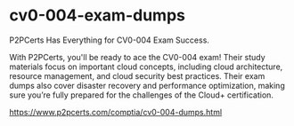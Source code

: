 # cv0-004-exam-dumps
P2PCerts Has Everything for CV0-004 Exam Success.

With P2PCerts, you'll be ready to ace the CV0-004 exam! Their study materials focus on important cloud concepts, including cloud architecture, resource management, and cloud security best practices. Their exam dumps also cover disaster recovery and performance optimization, making sure you’re fully prepared for the challenges of the Cloud+ certification.

https://www.p2pcerts.com/comptia/cv0-004-dumps.html
